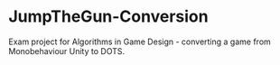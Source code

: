 # JumpTheGun-Conversion
Exam project for Algorithms in Game Design - converting a game from Monobehaviour Unity to DOTS.
